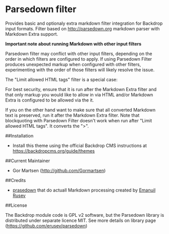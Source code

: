 # Parsedown filter

Provides basic and optionaly extra markdown filter integration for Backdrop input formats. 
Filter based on http://parsedown.org markdown parser with Markdown Extra support.

**Important note about running Markdown with other input filters**

Parsedown filter may conflict with other input filters, depending on the order
in which filters are configured to apply. If using Parsedown Filter produces
unexpected markup when configured with other filters, experimenting with
the order of those filters will likely resolve the issue.

The "Limit allowed HTML tags" filter is a special case:

For best security, ensure that it is run after the Markdown Extra filter
and that only markup you would like to allow in via HTML and/or Markdown
Extra is configured to be allowed via the it.

If you on the other hand want to make sure that all converted Markdown
text is preserved, run it after the Markdown Extra filter. Note that
blockquoting with Parsedown Filter doesn't work when run after "Limit allowed
HTML tags". It converts the ">".

##Installation
- Install this theme using the official Backdrop CMS instructions at https://backdropcms.org/guide/themes

##Current Maintainer
- Gor Martsen (http://github.com/Gormartsen)

##Credits
- [prasedown](https://github.com/erusev/parsedown) that do actuall Markdown processing created by [Emanuil Rusev](https://github.com/erusev)


##License

The Backdrop module code is GPL v2 software, but the Parsedown library is distributed under separate licence MIT.
See more details on library page (https://github.com/erusev/parsedown)

